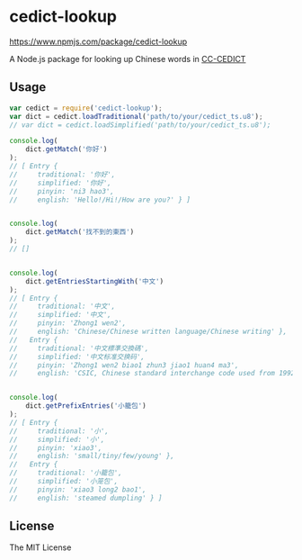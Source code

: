 # cedict-lookup
https://www.npmjs.com/package/cedict-lookup

A Node.js package for looking up Chinese words in [CC-CEDICT](http://www.mdbg.net/chindict/chindict.php?page=cc-cedict)

## Usage
```javascript
var cedict = require('cedict-lookup');
var dict = cedict.loadTraditional('path/to/your/cedict_ts.u8');
// var dict = cedict.loadSimplified('path/to/your/cedict_ts.u8');

console.log(
    dict.getMatch('你好')
);
// [ Entry {
//     traditional: '你好',
//     simplified: '你好',
//     pinyin: 'ni3 hao3',
//     english: 'Hello!/Hi!/How are you?' } ]


console.log(
    dict.getMatch('找不到的東西')
);
// []


console.log(
    dict.getEntriesStartingWith('中文')
);
// [ Entry {
//     traditional: '中文',
//     simplified: '中文',
//     pinyin: 'Zhong1 wen2',
//     english: 'Chinese/Chinese written language/Chinese writing' },
//   Entry {
//     traditional: '中文標準交換碼',
//     simplified: '中文标准交换码',
//     pinyin: 'Zhong1 wen2 biao1 zhun3 jiao1 huan4 ma3',
//     english: 'CSIC, Chinese standard interchange code used from 1992' } ]


console.log(
    dict.getPrefixEntries('小籠包')
);
// [ Entry {
//     traditional: '小',
//     simplified: '小',
//     pinyin: 'xiao3',
//     english: 'small/tiny/few/young' },
//   Entry {
//     traditional: '小籠包',
//     simplified: '小笼包',
//     pinyin: 'xiao3 long2 bao1',
//     english: 'steamed dumpling' } ]
```

## License
The MIT License